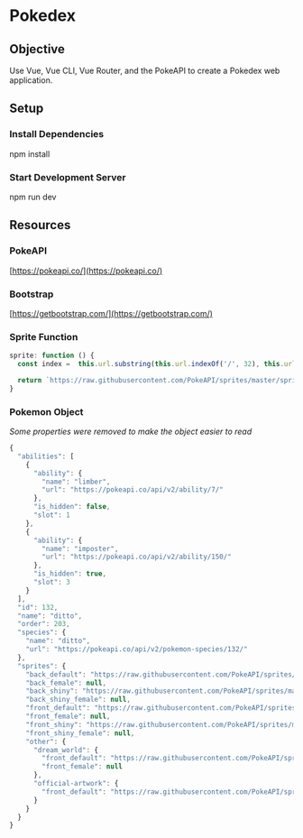 # Pokedex

## Objective
Use Vue, Vue CLI, Vue Router, and the PokeAPI to create a Pokedex web application. 

## Setup

### Install Dependencies
npm install

### Start Development Server
npm run dev

## Resources

### PokeAPI
[https://pokeapi.co/](https://pokeapi.co/)

### Bootstrap
[https://getbootstrap.com/](https://getbootstrap.com/)

### Sprite Function

```js
sprite: function () {
  const index =  this.url.substring(this.url.indexOf('/', 32), this.url.length -1)

  return `https://raw.githubusercontent.com/PokeAPI/sprites/master/sprites/pokemon/${index}.png`
}
```


### Pokemon Object

*Some properties were removed to make the object easier to read*

```js
{
  "abilities": [
    {
      "ability": {
        "name": "limber",
        "url": "https://pokeapi.co/api/v2/ability/7/"
      },
      "is_hidden": false,
      "slot": 1
    },
    {
      "ability": {
        "name": "imposter",
        "url": "https://pokeapi.co/api/v2/ability/150/"
      },
      "is_hidden": true,
      "slot": 3
    }
  ],
  "id": 132,
  "name": "ditto",
  "order": 203,
  "species": {
    "name": "ditto",
    "url": "https://pokeapi.co/api/v2/pokemon-species/132/"
  },
  "sprites": {
    "back_default": "https://raw.githubusercontent.com/PokeAPI/sprites/master/sprites/pokemon/back/132.png",
    "back_female": null,
    "back_shiny": "https://raw.githubusercontent.com/PokeAPI/sprites/master/sprites/pokemon/back/shiny/132.png",
    "back_shiny_female": null,
    "front_default": "https://raw.githubusercontent.com/PokeAPI/sprites/master/sprites/pokemon/132.png",
    "front_female": null,
    "front_shiny": "https://raw.githubusercontent.com/PokeAPI/sprites/master/sprites/pokemon/shiny/132.png",
    "front_shiny_female": null,
    "other": {
      "dream_world": {
        "front_default": "https://raw.githubusercontent.com/PokeAPI/sprites/master/sprites/pokemon/other/dream-world/132.svg",
        "front_female": null
      },
      "official-artwork": {
        "front_default": "https://raw.githubusercontent.com/PokeAPI/sprites/master/sprites/pokemon/other/official-artwork/132.png"
      }
    }
  }
}
```
